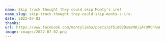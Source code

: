 ```yaml
---
name: Skip truck thought they could skip Monty's ire!
name_slug: skip-truck-thought-they-could-skip-monty-s-ire-
date: 2022-07-02
thanks:
url: https://www.facebook.com/montylimbo/posts/pfbid02DsmsM8jiArUMChhsWKDG7XkhwiGXbxxkyxW5bug7x8eLY3mdWvU3b7G5TNfTLjrjl
image: images/2022-07-02.png
---
```


